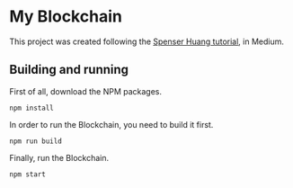 # My Blockchain

This project was created following the [Spenser Huang tutorial](https://medium.com/@spenserhuang/learn-build-a-javascript-blockchain-part-1-ca61c285821e), in Medium.

## Building and running

First of all, download the NPM packages.

```
npm install
```

In order to run the Blockchain, you need to build it first.

```
npm run build
```

Finally, run the Blockchain.

```
npm start
```
